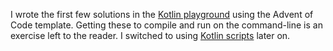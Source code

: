I wrote the first few solutions in the [Kotlin playground](http://try.kotlinlang.org) using the Advent of Code 
template.  Getting these to compile and run on the command-line is an exercise left to the reader. I
switched to using [Kotlin scripts](https://kotlinlang.org/docs/tutorials/command-line.html#using-the-command-line-to-run-scripts) later on.
